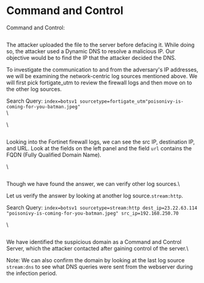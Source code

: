 # Command and Control

Command and Control:

<figure><img src="https://tryhackme-images.s3.amazonaws.com/user-uploads/5e8dd9a4a45e18443162feab/room-content/f346d2d7b7628eaeddf45d5c14c5b54a.png" alt=""><figcaption></figcaption></figure>

The attacker uploaded the file to the server before defacing it. While doing so, the attacker used a Dynamic DNS to resolve a malicious IP. Our objective would be to find the IP that the attacker decided the DNS.

To investigate the communication to and from the adversary's IP addresses, we will be examining the network-centric log sources mentioned above. We will first pick fortigate\_utm to review the firewall logs and then move on to the other log sources.

Search Query: `index=botsv1 sourcetype=fortigate_utm"poisonivy-is-coming-for-you-batman.jpeg"`\
\


\


<figure><img src="https://tryhackme-images.s3.amazonaws.com/user-uploads/5e8dd9a4a45e18443162feab/room-content/a2df650b7d76e7cc7a795b8d0b627bfe.png" alt=""><figcaption></figcaption></figure>

&#x20;

Looking into the Fortinet firewall logs, we can see the src IP, destination IP, and URL. Look at the fields on the left panel and the field `url` contains the FQDN (Fully Qualified Domain Name).

\


<figure><img src="https://tryhackme-images.s3.amazonaws.com/user-uploads/5e8dd9a4a45e18443162feab/room-content/e5cda837fe7a7cbfa791515b49756f69.png" alt=""><figcaption></figcaption></figure>

Though we have found the answer, we can verify other log sources.\


Let us verify the answer by looking at another log source.`stream:http`.

Search Query: `index=botsv1 sourcetype=stream:http dest_ip=23.22.63.114 "poisonivy-is-coming-for-you-batman.jpeg" src_ip=192.168.250.70`

\


<figure><img src="https://tryhackme-images.s3.amazonaws.com/user-uploads/5e8dd9a4a45e18443162feab/room-content/495918ac13b99ae950a0ac470fa349fc.png" alt=""><figcaption></figcaption></figure>

We have identified the suspicious domain as a Command and Control Server, which the attacker contacted after gaining control of the server.\


Note: We can also confirm the domain by looking at the last log source `stream:dns` to see what DNS queries were sent from the webserver during the infection period.
